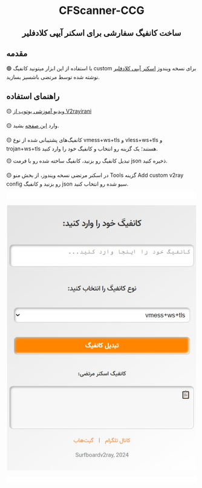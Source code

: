 <h1 align="center">
CFScanner-CCG
</h1>

<h2 align="center">
ساخت کانفیگ سفارشی برای اسکنر آیپی کلادفلیر
<h2/>

## مقدمه
🟢 با استفاده از این ابزار میتونید کانفیگ custom برای نسخه ویندوز [اسکنر آیپی کلادفلیر](https://github.com/MortezaBashsiz/CFScanner) نوشته شده توسط مرتضی باشسیز بسازید.

## راهنمای استفاده
🟡 [ویدیو آموزشی یوتوب از V2rayirani](https://youtu.be/JIjXFrWCfcY)

🟡 وارد [این صفحه](https://Surfboardv2ray.github.io/CFScanner-CCG) بشید.

🟡 کانفیگ‌های پشتیبانی شده از نوع vmess+ws+tls و vless+ws+tls و trojan+ws+tls هستند؛ یک گزینه رو انتخاب و کانفیگ خود را وارد کنید.

🟡 تبدیل کانفیگ رو بزنید، کانفیگ ساخته شده رو با فرمت json ذخیره کنید.

🟡 در اسکنر مرتضی نسخه ویندوز، از بخش منو Tools گزینه Add custom v2ray config رو بزنید و کانفیگ json سیو شده رو انتخاب کنید.

![0](./assets/redline.gif)

<p align="center">
  <img src="assets/html.jpg" alt="html.jpg" width="500"/>
</p>

![0](./assets/redline.gif)

